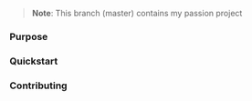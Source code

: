 > **Note**: This branch (master) contains my passion project

### Purpose


### Quickstart


### Contributing

